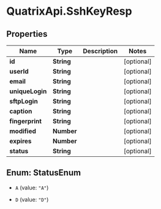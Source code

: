 # QuatrixApi.SshKeyResp

## Properties
Name | Type | Description | Notes
------------ | ------------- | ------------- | -------------
**id** | **String** |  | [optional] 
**userId** | **String** |  | [optional] 
**email** | **String** |  | [optional] 
**uniqueLogin** | **String** |  | [optional] 
**sftpLogin** | **String** |  | [optional] 
**caption** | **String** |  | [optional] 
**fingerprint** | **String** |  | [optional] 
**modified** | **Number** |  | [optional] 
**expires** | **Number** |  | [optional] 
**status** | **String** |  | [optional] 


<a name="StatusEnum"></a>
## Enum: StatusEnum


* `A` (value: `"A"`)

* `D` (value: `"D"`)




